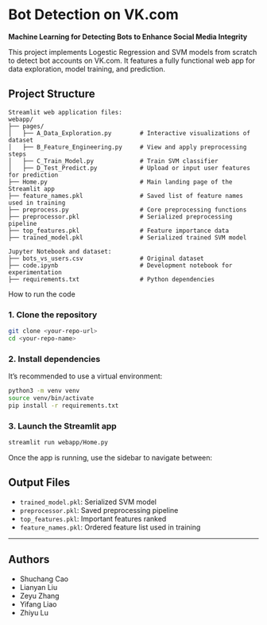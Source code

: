 
# Bot Detection on VK.com  
**Machine Learning for Detecting Bots to Enhance Social Media Integrity**

This project implements Logestic Regression and SVM models from scratch to detect bot accounts on VK.com. It features a fully functional  web app for data exploration, model training, and prediction.


## Project Structure

```
Streamlit web application files:
webapp/
├── pages/
│   ├── A_Data_Exploration.py        # Interactive visualizations of dataset
│   ├── B_Feature_Engineering.py     # View and apply preprocessing steps
│   ├── C_Train_Model.py             # Train SVM classifier
│   ├── D_Test_Predict.py            # Upload or input user features for prediction
├── Home.py                          # Main landing page of the Streamlit app
├── feature_names.pkl                # Saved list of feature names used in training       
├── preprocess.py                    # Core preprocessing functions
├── preprocessor.pkl                 # Serialized preprocessing pipeline
├── top_features.pkl                 # Feature importance data
├── trained_model.pkl                # Serialized trained SVM model

Jupyter Notebook and dataset:
├── bots_vs_users.csv                # Original dataset
├── code.ipynb                       # Development notebook for experimentation
├── requirements.txt                 # Python dependencies

```


How to run the code

### 1. Clone the repository

```bash
git clone <your-repo-url>
cd <your-repo-name>
```

### 2. Install dependencies

It’s recommended to use a virtual environment:

```bash
python3 -m venv venv
source venv/bin/activate
pip install -r requirements.txt
```

### 3. Launch the Streamlit app

```bash
streamlit run webapp/Home.py
```

Once the app is running, use the sidebar to navigate between:



## Output Files

- `trained_model.pkl`: Serialized SVM model
- `preprocessor.pkl`: Saved preprocessing pipeline
- `top_features.pkl`: Important features ranked
- `feature_names.pkl`: Ordered feature list used in training

---

## Authors

- Shuchang Cao  
- Lianyan Liu  
- Zeyu Zhang  
- Yifang Liao  
- Zhiyu Lu  
